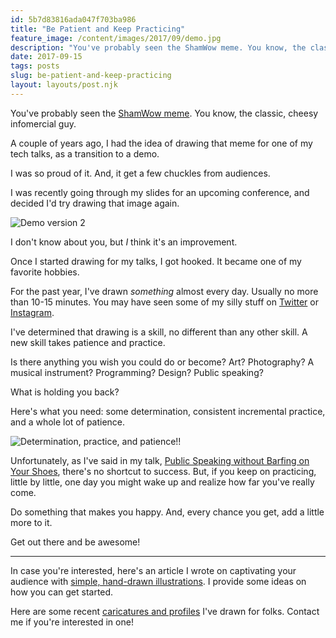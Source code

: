 ```yaml
---
id: 5b7d83816ada047f703ba986
title: "Be Patient and Keep Practicing"
feature_image: /content/images/2017/09/demo.jpg
description: "You've probably seen the ShamWow meme. You know, the classic, cheesy infomercial guy."
date: 2017-09-15
tags: posts
slug: be-patient-and-keep-practicing
layout: layouts/post.njk
---
```


You've probably seen the [ShamWow meme](http://knowyourmeme.com/memes/vince-shlomi-shamwow-slap-chop). You know, the classic, cheesy infomercial guy.

A couple of years ago, I had the idea of drawing that meme for one of my tech talks, as a transition to a demo.

I was so proud of it. And, it get a few chuckles from audiences.

I was recently going through my slides for an upcoming conference, and decided I'd try drawing that image again.

![Demo version 2](/content/images/2017/09/shamwow-guy-demo.jpg)

I don't know about you, but _I_ think it's an improvement.

Once I started drawing for my talks, I got hooked. It became one of my favorite hobbies.

For the past year, I've drawn _something_ almost every day. Usually no more than 10-15 minutes. You may have seen some of my silly stuff on [Twitter](https://x.com/reverentgeek) or [Instagram](https://www.instagram.com/reverentgeek/).

I've determined that drawing is a skill, no different than any other skill. A new skill takes patience and practice.

Is there anything you wish you could do or become? Art? Photography? A musical instrument? Programming? Design? Public speaking?

What is holding you back?

Here's what you need: some determination, consistent incremental practice, and a whole lot of patience.

![Determination, practice, and patience!!](/content/images/2017/09/determination-practice-patience.jpg)

Unfortunately, as I've said in my talk, [Public Speaking without Barfing on Your Shoes](https://youtu.be/aPSvHT9USO8), there's no shortcut to success. But, if you keep on practicing, little by little, one day you might wake up and realize how far you've really come.

Do something that makes you happy. And, every chance you get, add a little more to it.

Get out there and be awesome!

* * *

In case you're interested, here's an article I wrote on captivating your audience with [simple, hand-drawn illustrations](https://artplusmarketing.com/captivate-your-audience-using-simple-illustrations-5bf0fcd0e301). I provide some ideas on how you can get started.

Here are some recent [caricatures and profiles](https://www.facebook.com/media/set/?set=a.10155075144094005.1073741839.779104004&type=1&l=1f28a8d9ca) I've drawn for folks. Contact me if you're interested in one!
